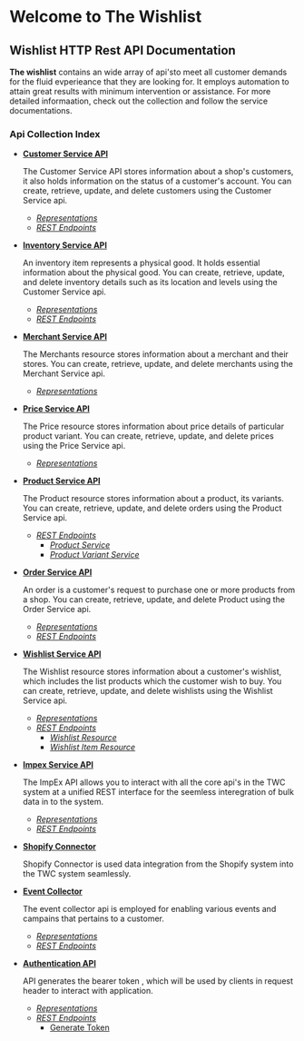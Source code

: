 # **Welcome to The Wishlist**


## **Wishlist HTTP Rest API Documentation**

**The wishlist** contains an wide array of api'sto meet all customer demands for the fluid evperieance that they are looking for. It employs automation to attain great results with minimum intervention or assistance.
For more detailed informaation, check out the collection and follow the service documentations.


### Api Collection Index

- [**Customer Service API**](customersvcApi.md#customer-api)
  
  The Customer Service API stores information about a shop's customers, it also holds information on the status of a customer's account. You can create, retrieve, update, and delete customers using the Customer Service api.
  
    - [*Representations*](customersvcApi.md#representations)
    - [*REST Endpoints*](customersvcApi.md#rest-endpoints)
      <!-- - [Create a Customer](customersvcApi.md#create-a-customer)
      - [Upload Customers](customersvcApi.md#upload-customers)
      - [Validate Customer Input](customersvcApi.md#validate-customer-input)
      - [Update a Customer](customersvcApi.md#update-a-customer)
      - [Add address to Existing Customer](customersvcApi.md#add-address-to-existing-customer)
      - [Find Customer by Id](customersvcApi.md#find-customer-by-id)
      - [Find Customer by Ref](customersvcApi.md#find-customer-by-ref)
      - [Look up Customers by email/mobile/phone/firstName/lastName](customersvcApi.md#look-up-customers-by-emailmobilephonefirstnamelastname)
      - [Delete Customer by ID](customersvcApi.md#delete-customer-by-id)
      - [Delete Customer by Ref](customersvcApi.md#delete-customer-by-ref) -->




- [**Inventory Service API**](inventorySvcAPI.md#inventory-api)
  
  An inventory item represents a physical good. It holds essential information about the physical good. You can create, retrieve, update, and delete inventory details such as its location and levels using the Customer Service api.


    - [*Representations*](inventorySvcAPI.md#representations)
    - [*REST Endpoints*](inventorySvcAPI.md#rest-endpoints)
      <!-- - [Create an inventory Location](inventorySvcAPI.md#create-an-inventory-location)
      - [Create multiple inventory Locations](inventorySvcAPI.md#create-multiple-inventory-locations)
      - [Validate an inventory Location](inventorySvcAPI.md#validate-an-inventory-location)
      - [Find Inventory Location by id and locationRef](inventorySvcAPI.md#find-inventory-location-by-id-and-locationref)
      - [Delete Inventory Location](inventorySvcAPI.md#delete-inventory-location)
      - [Create an inventory level](inventorySvcAPI.md#create-an-inventory-level)
      - [Create Multiple inventory level](inventorySvcAPI.md#create-multiple-inventory-level)
      - [Validate inventory level](inventorySvcAPI.md#validate-inventory-level)
      - [Update an inventory level](inventorySvcAPI.md#update-an-inventory-level)
      - [Find Inventory level by id and stockRef](inventorySvcAPI.md#find-inventory-level-by-id-and-stockref)
      - [Find Inventory level for product and location](inventorySvcAPI.md#find-inventory-level-for-product-and-location)
      - [Find Aggregated inventory level for a product variant](inventorySvcAPI.md#find-aggregated-inventory-level-for-a-product-variant) -->


- [**Merchant Service API**](merchantsSvcAPI.md#merchants-api)
  
  The Merchants resource stores information about a merchant and their stores. You can create, retrieve, update, and delete merchants using the Merchant Service api.

    <!-- - [Index](#index) -->
  - [*Representations*](merchantsSvcAPI.md#representations)
    <!-- - [Register Merchant](merchantsSvcAPI.md#register-merchant)
    - [Update Merchant](merchantsSvcAPI.md#update-merchant)
    - [Deactivate Merchant](merchantsSvcAPI.md#deactivate-merchant)
    - [Find Merchant](merchantsSvcAPI.md#find-merchant)
    - [Create a Plan](merchantsSvcAPI.md#create-a-plan)
    - [Update a Plan](merchantsSvcAPI.md#update-a-plan)
    - [Delete a Plan](merchantsSvcAPI.md#delete-a-plan)
    - [Find Plan](merchantsSvcAPI.md#find-plan)
    - [Find All Plans](merchantsSvcAPI.md#find-all-plans)
    - [Create a Store](merchantsSvcAPI.md#create-a-store)
    - [Update a Store](merchantsSvcAPI.md#update-a-store)
    - [Find a Store](merchantsSvcAPI.md#find-a-store)
    - [Find a Store](merchantsSvcAPI.md#find-a-store-1)
    - [Deactivate Store](merchantsSvcAPI.md#deactivate-store)
    - [Create Subscription plan](merchantsSvcAPI.md#create-subscription-plan)
    - [Update Subscription plan](merchantsSvcAPI.md#update-subscription-plan)
    - [Cancel Subscription plan](merchantsSvcAPI.md#cancel-subscription-plan)
    - [Get Additional Config](merchantsSvcAPI.md#get-additional-config)
    - [Get All Config](merchantsSvcAPI.md#get-all-config)
    - [Get Entity Config](merchantsSvcAPI.md#get-entity-config)
    - [Get Store Tenant Config](merchantsSvcAPI.md#get-store-tenant-config)
    - [Create Additional Config](merchantsSvcAPI.md#create-additional-config)
    - [Update Additional Config](merchantsSvcAPI.md#update-additional-config)
    - [Create App Config Entity Config](merchantsSvcAPI.md#create-app-config-entity-config)
    - [Update App Config Entity Config](merchantsSvcAPI.md#update-app-config-entity-config)
    - [Create Customer Entity Config](merchantsSvcAPI.md#create-customer-entity-config)
    - [Update Customer Entity Config](merchantsSvcAPI.md#update-customer-entity-config)
    - [Create Email Template Entity Config](merchantsSvcAPI.md#create-email-template-entity-config)
    - [Update Email Template Entity Config](merchantsSvcAPI.md#update-email-template-entity-config)
    - [Create Inventory Entity Config](merchantsSvcAPI.md#create-inventory-entity-config)
    - [Update Inventory Entity Config](merchantsSvcAPI.md#update-inventory-entity-config)
    - [Create Location Entity Config](merchantsSvcAPI.md#create-location-entity-config)
    - [Update Location Entity Config](merchantsSvcAPI.md#update-location-entity-config)
    - [Create Order Entity Config](merchantsSvcAPI.md#create-order-entity-config)
    - [Update Order Entity Config](merchantsSvcAPI.md#update-order-entity-config)
    - [Create Price Entity Config](merchantsSvcAPI.md#create-price-entity-config)
    - [Update Price Entity Config](merchantsSvcAPI.md#update-price-entity-config)
    - [Create Product Entity Config](merchantsSvcAPI.md#create-product-entity-config)
    - [Update Product Entity Config](merchantsSvcAPI.md#update-product-entity-config)
    - [Create Store Entity Config](merchantsSvcAPI.md#create-store-entity-config)
    - [Update Store Entity Config](merchantsSvcAPI.md#update-store-entity-config)
    - [Create Wishlist Entity Config](merchantsSvcAPI.md#create-wishlist-entity-config)
    - [Update Wishlist Entity Config](merchantsSvcAPI.md#update-wishlist-entity-config)
    - [Get Notification Config](merchantsSvcAPI.md#get-notification-config)
    - [Create Notification Config](merchantsSvcAPI.md#create-notification-config)
    - [Create BackInStock Notification Settings](merchantsSvcAPI.md#create-backinstock-notification-settings)
    - [Update BackInStock Notification Settings](merchantsSvcAPI.md#update-backinstock-notification-settings)
    - [Delete BackInStock Notification Settings](merchantsSvcAPI.md#delete-backinstock-notification-settings)
    - [Create LowInStock Notification Settings](merchantsSvcAPI.md#create-lowinstock-notification-settings)
    - [Update LowInStock Notification Settings](merchantsSvcAPI.md#update-lowinstock-notification-settings)
    - [Delete LowInStock Notification Settings](merchantsSvcAPI.md#delete-lowinstock-notification-settings)
    - [Create PriceDrop Notification Settings](merchantsSvcAPI.md#create-pricedrop-notification-settings)
    - [Update PriceDrop Notification Settings](merchantsSvcAPI.md#update-pricedrop-notification-settings)
    - [Delete PriceDrop Notification Settings](merchantsSvcAPI.md#delete-pricedrop-notification-settings)
    - [Create ReminderEmail Notification Settings](merchantsSvcAPI.md#create-reminderemail-notification-settings)
    - [Update ReminderEmail Notification Settings](merchantsSvcAPI.md#update-reminderemail-notification-settings)
    - [Delete ReminderEmail Notification Settings](merchantsSvcAPI.md#delete-reminderemail-notification-settings) -->

  
- [**Price Service API**](priceSvcAPI.md#price-api)
  
  The Price resource stores information about price details of particular product variant. You can create, retrieve, update, and delete prices using the Price Service api.
      <!-- - [Index](#index) -->
    - [*Representations*](priceSvcAPI.md#representations)
      <!-- - [Create A Price](priceSvcAPI.md#create-a-price)
      - [Update A Price](priceSvcAPI.md#update-a-price)
      - [Delete A Price](priceSvcAPI.md#delete-a-price)
      - [Find Price by id and priceRef](priceSvcAPI.md#find-price-by-id-and-priceref)
      - [Validate an price](priceSvcAPI.md#validate-an-price)
      - [Find All Prices](priceSvcAPI.md#find-all-prices) -->


- [**Product Service API**](productsvcAPI.md#product-api)

    The Product resource stores information about a product, its variants. You can create, retrieve, update, and delete orders using the Product Service api.


    
  - [*REST Endpoints*](productsvcAPI.md#rest-endpoints)
      - [*Product Service*](productsvcAPI.md#product-service)
          <!-- - [Create a Product](productsvcAPI.md#create-a-product)
          - [Update a Product](productsvcAPI.md#update-a-product)
          - [Look up Product by gtin/productRef](productsvcAPI.md#look-up-product-by-gtinproductref)
          - [Validate Request](productsvcAPI.md#validate-request)
          - [Validate Product](productsvcAPI.md#validate-product)
          - [Validate Product by Ref](productsvcAPI.md#validate-product-by-ref)
          - [Find Product by ID](productsvcAPI.md#find-product-by-id)
          - [Delete Product by ID](productsvcAPI.md#delete-product-by-id)
          - [Find Product by Ref](productsvcAPI.md#find-product-by-ref)
          - [Delete Product by Ref](productsvcAPI.md#delete-product-by-ref)
          - [Upload Products](productsvcAPI.md#upload-products) -->
      - [*Product Variant Service*](productsvcAPI.md#product-variant-service)
          <!-- - [Create a Product Variants](productsvcAPI.md#create-a-product-variants)
          - [Update a Product Variant](productsvcAPI.md#update-a-product-variant)
          - [Validate Product Variant](productsvcAPI.md#validate-product-variant)
          - [Find Product Variant by ID](productsvcAPI.md#find-product-variant-by-id)
          - [Find Product Variant by Ref](productsvcAPI.md#find-product-variant-by-ref)
          - [Delete Product variant by Ref](productsvcAPI.md#delete-product-variant-by-ref)
          - [Find Product variants by productId](productsvcAPI.md#find-product-variants-by-productid)
          - [Find  Product variants by productId](productsvcAPI.md#find--product-variants-by-productid)
          - [Delete Product variants by product Id/variantId](productsvcAPI.md#delete-product-variants-by-product-idvariantid)
          - [Upload Product Variants](productsvcAPI.md#upload-product-variants) -->


- [**Order Service API**](ordersSvcApi.md#order-svc-api)

    An order is a customer's request to purchase one or more products from a shop. You can create, retrieve, update, and delete Product using the Order Service api.

    <!-- - [Index](#index) -->
    - [*Representations*](ordersSvcApi.md#representations)
    - [*REST Endpoints*](ordersSvcApi.md#rest-endpoints)
      <!-- - [Validate Order Entry](ordersSvcApi.md#validate-order-entry)
      - [Create an order](ordersSvcApi.md#create-an-order)
      - [Updates an order](ordersSvcApi.md#updates-an-order)
      - [FInd an orders](ordersSvcApi.md#find-an-orders)
      - [Search orders](ordersSvcApi.md#search-orders)
      - [Validate Order](ordersSvcApi.md#validate-order)
      - [Search entries for an order](ordersSvcApi.md#search-entries-for-an-order)
      - [Create an order entry](ordersSvcApi.md#create-an-order-entry)
      - [Update an order entry](ordersSvcApi.md#update-an-order-entry)
      - [Search an order entry](ordersSvcApi.md#search-an-order-entry)
      - [Delete entry](ordersSvcApi.md#delete-entry) -->


- [**Wishlist Service API**](wishlistSvcAPI.md#wishlist-api)
  
  The Wishlist resource stores information about a customer's wishlist, which includes the list products which the customer wish to buy. You can create, retrieve, update, and delete wishlists using the Wishlist Service api.

   - [*Representations*](wishlistSvcAPI.md#representations)
      <!-- - [Wishlist](wishlistSvcAPI.md#wishlist)
      - [Wishlist Item](wishlistSvcAPI.md#wishlist-item)
      - [Product](wishlistSvcAPI.md#product) -->
  - [*REST Endpoints*](wishlistSvcAPI.md#rest-endpoints)
    - [*Wishlist Resource*](wishlistSvcAPI.md#wishlist-resource)
      <!-- - [Create a Wishlist](wishlistSvcAPI.md#create-a-wishlist)
      - [Update a Wishlist](wishlistSvcAPI.md#update-a-wishlist)
      - [Delete Wishlist by ID/Ref](wishlistSvcAPI.md#delete-wishlist-by-idref)
      - [Find Wishlist by id/wishlistRef](wishlistSvcAPI.md#find-wishlist-by-idwishlistref)
      - [Find Wishlist by CustomerId](wishlistSvcAPI.md#find-wishlist-by-customerid)
      - [Find Wishlist by CustomerRef](wishlistSvcAPI.md#find-wishlist-by-customerref) -->
    - [*Wishlist Item Resource*](wishlistSvcAPI.md#wishlist-item-resource)
      <!-- - [Create a Wishlist Item](wishlistSvcAPI.md#create-a-wishlist-item)
      - [Update a Wishlist Item](wishlistSvcAPI.md#update-a-wishlist-item)
      - [Delete Wishlist Item by wishlist Id and item Id](wishlistSvcAPI.md#delete-wishlist-item-by-wishlist-id-and-item-id)
      - [Find Wishlist Item by WishlistId and Item Id](wishlistSvcAPI.md#find-wishlist-item-by-wishlistid-and-item-id) -->



- [**Impex Service API**](impexAPI.md#impex-api)

    The ImpEx API allows you to interact with all the core api's in the TWC system at a unified REST interface for the seemless interegration of bulk data in to the system. 

  - [*Representations*](impexAPI.md#representations)
  - [*REST Endpoints*](impexAPI.md#rest-endpoints)
    <!-- - [Create Batch](impexAPI.md#create-batch)
    - [Change State](impexAPI.md#change-state)
    - [Get Batch](impexAPI.md#get-batch)
    - [Query Batch](impexAPI.md#query-batch)
    - [Create Resources](impexAPI.md#create-resources)
    - [Update State](impexAPI.md#update-state)
    - [Get Resource By Id](impexAPI.md#get-resource-by-id)
    - [Query Resources](impexAPI.md#query-resources) -->

- [**Shopify Connector**](ShopifyConnector.md#shopify-connect)
  
  Shopify Connector is used data integration from the Shopify system into the TWC system seamlessly.

- [**Event Collector**](eventcollectorAPI.md#event-collector-api)

    The event collector api is employed for enabling various events and campains that pertains to a customer.
    
     <!-- - [Index](#index) -->
    - [*Representations*](eventcollectorAPI.md#representations)
      <!-- - [Order](eventcollectorAPI.md#order) -->
    - [*REST Endpoints*](eventcollectorAPI.md#rest-endpoints)
      <!-- - [Create Event](eventcollectorAPI.md#create-event)
      - [Find Events](eventcollectorAPI.md#find-events)
      - [Create  Event Subscriptions](eventcollectorAPI.md#create--event-subscriptions)
      - [Update  Event Subscriptions](eventcollectorAPI.md#update--event-subscriptions)
      - [Get All Event Subscriptions](eventcollectorAPI.md#get-all-event-subscriptions)
      - [Get  Event Subscriptions](eventcollectorAPI.md#get--event-subscriptions)
      - [Deactivate Event Subscriptions](eventcollectorAPI.md#deactivate-event-subscriptions)
	   -->


- [**Authentication API**](authenticationsvcApi.md#authentication-api)	

	API generates the bearer token , which will be used by clients in request header to interact with application.
	
	 <!-- - [Index](#index) -->
	- [*Representations*](authenticationsvcApi.md#representations)
	- [*REST Endpoints*](authenticationsvcApi.md#rest-endpoints)
		- [Generate Token](authenticationsvcApi.md#generate-token)  


